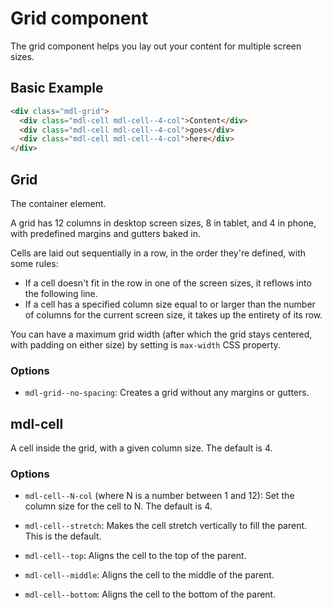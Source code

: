 # Grid component

The grid component helps you lay out your content for multiple screen sizes.

## Basic Example

```html
<div class="mdl-grid">
  <div class="mdl-cell mdl-cell--4-col">Content</div>
  <div class="mdl-cell mdl-cell--4-col">goes</div>
  <div class="mdl-cell mdl-cell--4-col">here</div>
</div>
```

## Grid

The container element.

A grid has 12 columns in desktop screen sizes, 8 in tablet, and 4 in phone, with predefined margins and gutters baked in.

Cells are laid out sequentially in a row, in the order they're defined, with some rules:
- If a cell doesn't fit in the row in one of the screen sizes, it reflows into the following line.
- If a cell has a specified column size equal to or larger than the number of columns for the current screen size, it takes up the entirety of its row.

You can have a maximum grid width (after which the grid stays centered, with padding on either size) by setting is `max-width` CSS property.

### Options

- `mdl-grid--no-spacing`:
  Creates a grid without any margins or gutters.


## mdl-cell

A cell inside the grid, with a given column size. The default is 4.

### Options

- `mdl-cell--N-col` (where N is a number between 1 and 12):
  Set the column size for the cell to N. The default is 4.

- `mdl-cell--stretch`:
  Makes the cell stretch vertically to fill the parent. This is the default.

- `mdl-cell--top`:
  Aligns the cell to the top of the parent.

- `mdl-cell--middle`:
  Aligns the cell to the middle of the parent.

- `mdl-cell--bottom`:
  Aligns the cell to the bottom of the parent.
